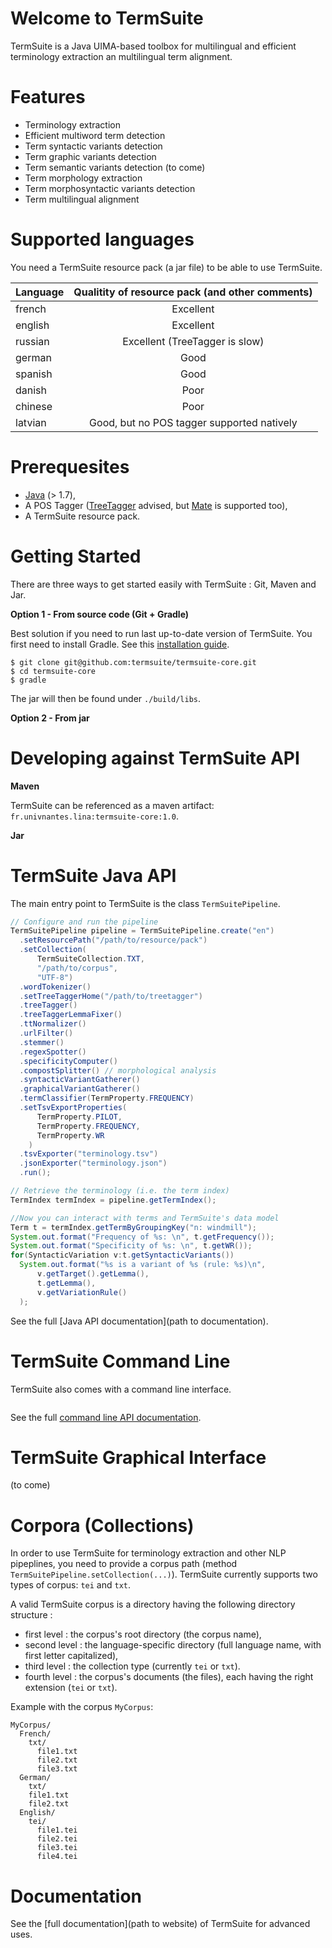 # Welcome to TermSuite

TermSuite is a Java UIMA-based toolbox for multilingual and efficient terminology extraction an multilingual term alignment.

# Features

* Terminology extraction
* Efficient multiword term detection
* Term syntactic variants detection
* Term graphic variants detection
* Term semantic variants detection (to come)
* Term morphology extraction
* Term morphosyntactic variants detection
* Term multilingual alignment

# Supported languages

You need a TermSuite resource pack (a jar file) to be able to use TermSuite.

| Language | Qualitity of resource pack (and other comments)|
|----------|:-------------:|
| french |  Excellent |
| english |  Excellent |
| russian |  Excellent (TreeTagger is slow) |
| german |  Good |
| spanish |  Good |
| danish |  Poor |
| chinese |  Poor |
| latvian |  Good, but no POS tagger supported natively |

# Prerequesites

* [Java](https://www.java.com/fr/download/) (> 1.7),
* A POS Tagger ([TreeTagger](http://www.cis.uni-muenchen.de/~schmid/tools/TreeTagger/) advised, but [Mate](https://code.google.com/p/mate-tools/) is supported too),
* A TermSuite resource pack.


# Getting Started

There are three ways to get started easily with TermSuite : Git, Maven and Jar.

**Option 1 - From source code (Git + Gradle)**

Best solution if you need to run last up-to-date version of TermSuite. You first need to install Gradle. See this [installation guide](https://docs.gradle.org/current/userguide/installation.html).

```
$ git clone git@github.com:termsuite/termsuite-core.git
$ cd termsuite-core
$ gradle
```

The jar will then be found under `./build/libs`.

**Option 2 - From jar**

# Developing against TermSuite API

**Maven**

TermSuite can be referenced as a maven artifact: `fr.univnantes.lina:termsuite-core:1.0`.

**Jar**


# TermSuite Java API

The main entry point to TermSuite is the class `TermSuitePipeline`.

```java
// Configure and run the pipeline
TermSuitePipeline pipeline = TermSuitePipeline.create("en")
  .setResourcePath("/path/to/resource/pack")
  .setCollection(
      TermSuiteCollection.TXT,
      "/path/to/corpus",
      "UTF-8")
  .wordTokenizer()
  .setTreeTaggerHome("/path/to/treetagger")
  .treeTagger()
  .treeTaggerLemmaFixer()
  .ttNormalizer()
  .urlFilter()
  .stemmer()
  .regexSpotter()
  .specificityComputer()
  .compostSplitter() // morphological analysis
  .syntacticVariantGatherer()
  .graphicalVariantGatherer()
  .termClassifier(TermProperty.FREQUENCY)
  .setTsvExportProperties(
      TermProperty.PILOT,
      TermProperty.FREQUENCY,
      TermProperty.WR
    )
  .tsvExporter("terminology.tsv")
  .jsonExporter("terminology.json")
  .run();

// Retrieve the terminology (i.e. the term index)
TermIndex termIndex = pipeline.getTermIndex();

//Now you can interact with terms and TermSuite's data model
Term t = termIndex.getTermByGroupingKey("n: windmill");
System.out.format("Frequency of %s: \n", t.getFrequency());
System.out.format("Specificity of %s: \n", t.getWR());
for(SyntacticVariation v:t.getSyntacticVariants())
  System.out.format("%s is a variant of %s (rule: %s)\n",
      v.getTarget().getLemma(),
      t.getLemma(),
      v.getVariationRule()
  );
```

See the full [Java API documentation](path to documentation).

# TermSuite Command Line

TermSuite also comes with a command line interface.

```

```
See the full [command line API documentation]().

# TermSuite Graphical Interface

(to come)

# Corpora (Collections)

In order to use TermSuite for terminology extraction and other NLP pipeplines, you need to provide a corpus path (method `TermSuitePipeline.setCollection(...)`). TermSuite currently supports two types of corpus: `tei` and `txt`.

A valid TermSuite corpus is a directory having the following directory structure :
 * first level : the corpus's root directory (the corpus name),
 * second level : the language-specific directory (full language name, with first letter capitalized),
 * third level : the collection type (currently `tei` or `txt`).
 * fourth level : the corpus's documents (the files), each having the right extension (`tei` or `txt`).

Example with the corpus `MyCorpus`:

```
MyCorpus/
  French/
    txt/
      file1.txt
      file2.txt
      file3.txt
  German/
    txt/
    file1.txt
    file2.txt
  English/
    tei/
      file1.tei
      file2.tei
      file3.tei
      file4.tei
```

# Documentation

See the [full documentation](path to website) of TermSuite for advanced uses.
